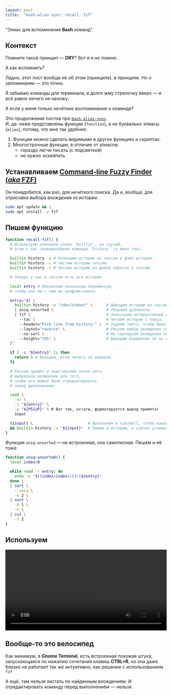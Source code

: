 ```yaml
---
layout: post
title:  "bash-alias-sync: recall, fzf"
---
```


<span class="hidden">"Элиас для вспоминания <strong>Bash</strong> команд".</span>

## Контекст

Помните такой принцип — **DRY**? Вот и я _не помню_.

А как вспомнить?

Ладно, этот пост вообще не об этом (принципе), в принципе. Но о запоминании — это точно.

Я забываю команды для терминала, в долго жму стрелочку вверх — и всё равно ничего не нахожу.

А если у меня только _нечёткие_ воспоминания о команде?

Это продолжение постов про [`bash-alias-sync`](https://danand.github.io/magic-of-terminal/posts/bash-allias-sync-touch-p).<br />
И, да: ниже представлены функции (`function`), а не буквально элиасы (`alias`), потому, что мне так удобнее:

1. Функции можно сделать видимыми в других функциях и скриптах.
2. Многострочные функции, в отличие от элиасов:
   - гораздо легче писать (с подсветкой)
   - не нужно эскейпить

## Устанавливаем [**Command-line Fuzzy Finder (_aka_ FZF)**](https://github.com/junegunn/fzf)

Он понадобится, как раз, для _нечёткого_ поиска. Да и, вообще, для отрисовки выбора вхождения из истории.

```bash
sudo apt update && \
sudo apt install -y fzf
```

## Пишем функцию

```bash
function recall-fzf() {
  # Используем ключевое слово `builtin`, на случай,
  # если у нас заоверрайдена команда `history` (у меня так).

  builtin history -a # Аппендим историю из сессии в файл истории.
  builtin history -c # Чистим историю сессии.
  builtin history -r # Читаем историю из файла обратно в сессию.

  # Теперь у нас в сессии есть вся история.

  local entry # Объявляем локальную переменную,
  # чтобы она ни с чем не конфликтовала.

  entry="$( \
    builtin history -w "/dev/stdout" \      # Выводим историю из сессии в пайп.
    | uniq-unsorted \                       # Убираем дубликаты.
    | fzf \                                 # Запускаем интерактивный нечёткий поиск.
      --tac \                               # Читаем историю с конца.
      --header="Pick line from history:" \  # Задаём тайтл, чтобы было понятно, что делать.
      --layout="reverse" \                  # Рисуем выбор вхождения снизу от промпта, а не сверху.
      --no-sort \                           # Не сортируем вхождения по алфавиту.
      --height="33%" \                      # Выводим вхождения не во весь экран.
  )"

  if [ -z "${entry}" ]; then
    return 0 # Выходим, если ничего не выбрали.
  fi

  # Рисуем промпт и подставляем после него
  # выбранное вхождение для того,
  # чтобы его можно было отредактировать
  # перед выполнением:

  read \
    -er \
    -i "${entry}" \
    -p "${PS1@P}" \ # Вот так, кстати, форматируется вывод промпта!
    input

  ($input) \                        # Выполняем в subshell, чтобы какой-нибудь `xargs` не исполнил лишнего.
  && builtin history -s "${input}"  # Пишем в историю, в случае успешного выполнения.
}
```

Функция `uniq-unsorted` — не встроенная, она самописная. Пишем и её тоже:

```bash
function uniq-unsorted() {
  local index=0

  while read -r entry; do
    echo -e "$((index=index+1))\t${entry}"
  done \
  | sort \
    --uniq \
    -k 2 \
  | sort \
    -k 1 \
    -n \
  | cut \
    -f 2
}
```

## Используем

<video controls width="900" style="max-width: 100%;">
  <source src="{{ site.baseurl }}/assets/videos/recall-fzf.webm" type="video/webm">
  `recall-fzf` usage video was here.
</video>

## Вообще-то это велосипед

Как минимум, в **Gnome Terminal**, есть встроенная похожая штука, запускающаяся по нажатию сочетания клавиш **CTRL+R**, но она даже близко не работает так же интуитивно, как решение с использованием `fzf`

А ещё, там нельзя листать по найденным вхождениям. И отредактировать команду перед выполнением — нельзя.
